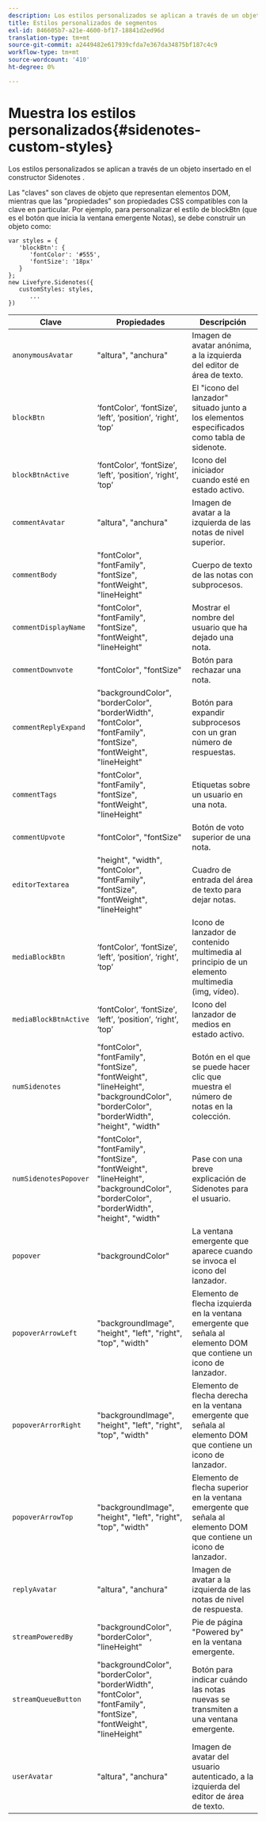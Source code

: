 ```yaml
---
description: Los estilos personalizados se aplican a través de un objeto insertado en el constructor Sidenotes .
title: Estilos personalizados de segmentos
exl-id: 846605b7-a21e-4600-bf17-18841d2ed96d
translation-type: tm+mt
source-git-commit: a2449482e617939cfda7e367da34875bf187c4c9
workflow-type: tm+mt
source-wordcount: '410'
ht-degree: 0%

---
```


# Muestra los estilos personalizados{#sidenotes-custom-styles}

Los estilos personalizados se aplican a través de un objeto insertado en el constructor Sidenotes .

Las &quot;claves&quot; son claves de objeto que representan elementos DOM, mientras que las &quot;propiedades&quot; son propiedades CSS compatibles con la clave en particular. Por ejemplo, para personalizar el estilo de blockBtn (que es el botón que inicia la ventana emergente Notas), se debe construir un objeto como:

```
var styles = { 
   'blockBtn': { 
      'fontColor': '#555', 
      'fontSize': '18px' 
   } 
}; 
new Livefyre.Sidenotes({ 
   customStyles: styles, 
      ...  
})
```

| **Clave** | **Propiedades** | Descripción |
|---|---|---|
| `anonymousAvatar` | &quot;altura&quot;, &quot;anchura&quot; | Imagen de avatar anónima, a la izquierda del editor de área de texto. |
| `blockBtn` | ‘fontColor’, ‘fontSize’, ‘left’, ‘position’, ‘right’, ‘top’ | El &quot;icono del lanzador&quot; situado junto a los elementos especificados como tabla de sidenote. |
| `blockBtnActive` | ‘fontColor’, ‘fontSize’, ‘left’, ‘position’, ‘right’, ‘top’ | Icono del iniciador cuando esté en estado activo. |
| `commentAvatar` | &quot;altura&quot;, &quot;anchura&quot; | Imagen de avatar a la izquierda de las notas de nivel superior. |
| `commentBody` | &quot;fontColor&quot;, &quot;fontFamily&quot;, &quot;fontSize&quot;, &quot;fontWeight&quot;, &quot;lineHeight&quot; | Cuerpo de texto de las notas con subprocesos. |
| `commentDisplayName` | &quot;fontColor&quot;, &quot;fontFamily&quot;, &quot;fontSize&quot;, &quot;fontWeight&quot;, &quot;lineHeight&quot; | Mostrar el nombre del usuario que ha dejado una nota. |
| `commentDownvote` | &quot;fontColor&quot;, &quot;fontSize&quot; | Botón para rechazar una nota. |
| `commentReplyExpand` | &quot;backgroundColor&quot;, &quot;borderColor&quot;, &quot;borderWidth&quot;, &quot;fontColor&quot;, &quot;fontFamily&quot;, &quot;fontSize&quot;, &quot;fontWeight&quot;, &quot;lineHeight&quot; | Botón para expandir subprocesos con un gran número de respuestas. |
| `commentTags` | &quot;fontColor&quot;, &quot;fontFamily&quot;, &quot;fontSize&quot;, &quot;fontWeight&quot;, &quot;lineHeight&quot; | Etiquetas sobre un usuario en una nota. |
| `commentUpvote` | &quot;fontColor&quot;, &quot;fontSize&quot; | Botón de voto superior de una nota. |
| `editorTextarea` | &quot;height&quot;, &quot;width&quot;, &quot;fontColor&quot;, &quot;fontFamily&quot;, &quot;fontSize&quot;, &quot;fontWeight&quot;, &quot;lineHeight&quot; | Cuadro de entrada del área de texto para dejar notas. |
| `mediaBlockBtn` | ‘fontColor’, ‘fontSize’, ‘left’, ‘position’, ‘right’, ‘top’ | Icono de lanzador de contenido multimedia al principio de un elemento multimedia (img, vídeo). |
| `mediaBlockBtnActive` | ‘fontColor’, ‘fontSize’, ‘left’, ‘position’, ‘right’, ‘top’ | Icono del lanzador de medios en estado activo. |
| `numSidenotes` | &quot;fontColor&quot;, &quot;fontFamily&quot;, &quot;fontSize&quot;, &quot;fontWeight&quot;, &quot;lineHeight&quot;, &quot;backgroundColor&quot;, &quot;borderColor&quot;, &quot;borderWidth&quot;, &quot;height&quot;, &quot;width&quot; | Botón en el que se puede hacer clic que muestra el número de notas en la colección. |
| `numSidenotesPopover` | &quot;fontColor&quot;, &quot;fontFamily&quot;, &quot;fontSize&quot;, &quot;fontWeight&quot;, &quot;lineHeight&quot;, &quot;backgroundColor&quot;, &quot;borderColor&quot;, &quot;borderWidth&quot;, &quot;height&quot;, &quot;width&quot; | Pase con una breve explicación de Sidenotes para el usuario. |
| `popover` | &quot;backgroundColor&quot; | La ventana emergente que aparece cuando se invoca el icono del lanzador. |
| `popoverArrowLeft` | &quot;backgroundImage&quot;, &quot;height&quot;, &quot;left&quot;, &quot;right&quot;, &quot;top&quot;, &quot;width&quot; | Elemento de flecha izquierda en la ventana emergente que señala al elemento DOM que contiene un icono de lanzador. |
| `popoverArrorRight` | &quot;backgroundImage&quot;, &quot;height&quot;, &quot;left&quot;, &quot;right&quot;, &quot;top&quot;, &quot;width&quot; | Elemento de flecha derecha en la ventana emergente que señala al elemento DOM que contiene un icono de lanzador. |
| `popoverArrowTop` | &quot;backgroundImage&quot;, &quot;height&quot;, &quot;left&quot;, &quot;right&quot;, &quot;top&quot;, &quot;width&quot; | Elemento de flecha superior en la ventana emergente que señala al elemento DOM que contiene un icono de lanzador. |
| `replyAvatar` | &quot;altura&quot;, &quot;anchura&quot; | Imagen de avatar a la izquierda de las notas de nivel de respuesta. |
| `streamPoweredBy` | &quot;backgroundColor&quot;, &quot;borderColor&quot;, &quot;lineHeight&quot; | Pie de página &quot;Powered by&quot; en la ventana emergente. |
| `streamQueueButton` | &quot;backgroundColor&quot;, &quot;borderColor&quot;, &quot;borderWidth&quot;, &quot;fontColor&quot;, &quot;fontFamily&quot;, &quot;fontSize&quot;, &quot;fontWeight&quot;, &quot;lineHeight&quot; | Botón para indicar cuándo las notas nuevas se transmiten a una ventana emergente. |
| `userAvatar` | &quot;altura&quot;, &quot;anchura&quot; | Imagen de avatar del usuario autenticado, a la izquierda del editor de área de texto. |
